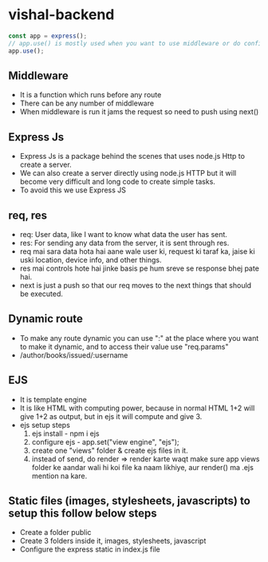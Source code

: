 # vishal-backend

```javascript
const app = express();
// app.use() is mostly used when you want to use middleware or do configuration setting
app.use();
```
## Middleware 
- It is a function which runs before any route
- There can be any number of middleware
- When middleware is run it jams the request so need to push using next()

## Express Js
- Express Js is a package behind the scenes that uses node.js Http to create a server.
- We can also create a server directly using node.js HTTP but it will become very difficult and long code to create simple tasks.
- To avoid this we use Express JS

## req, res
- req: User data, like I want to know what data the user has sent.
- res: For sending any data from the server, it is sent through res.
- req mai sara data hota hai aane wale user ki, request ki taraf ka, jaise ki uski location, device info, and other things.
- res mai controls hote hai jinke basis pe hum sreve se response bhej pate hai.
- next is just a push so that our req moves to the next things that should be executed.

## Dynamic route
- To make any route dynamic you can use ":" at the place where you want to make it dynamic, and to access their value use "req.params"
- /author/books/issued/:username


## EJS 
- It is template engine
- It is like HTML with computing power, because in normal HTML 1+2 will give 1+2 as output, but in ejs it will compute and give 3.
- ejs setup steps
  1. ejs install - npm i ejs
  2. configure ejs - app.set("view engine", "ejs");
  3. create one "views" folder & create ejs files in it.
  4. instead of send, do render => render karte waqt make sure app views folder ke aandar wali hi koi file ka naam likhiye, aur render() ma .ejs mention na kare.
 
## Static files (images, stylesheets, javascripts) to setup this follow below steps
- Create a folder public
- Create 3 folders inside it, images, stylesheets, javascript
- Configure the express static in index.js file  
